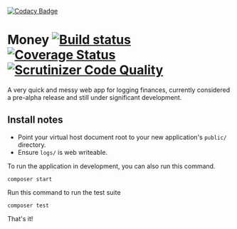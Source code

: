 [![Codacy Badge](https://api.codacy.com/project/badge/Grade/2b718bd1737b4a0a8529385d6140d529)](https://www.codacy.com/app/TechWilk/money?utm_source=github.com&utm_medium=referral&utm_content=TechWilk/money&utm_campaign=badger)
# Money [![Build status](https://img.shields.io/travis/TechWilk/money/master.svg)](https://travis-ci.org/TechWilk/money) [![Coverage Status](https://coveralls.io/repos/github/TechWilk/money/badge.svg?branch=master)](https://coveralls.io/github/TechWilk/money?branch=master) [![Scrutinizer Code Quality](https://scrutinizer-ci.com/g/TechWilk/money/badges/quality-score.png?b=master)](https://scrutinizer-ci.com/g/TechWilk/money/?branch=master)

A very quick and messy web app for logging finances, currently considered a pre-alpha release and still under significant development.

## Install notes

* Point your virtual host document root to your new application's `public/` directory.
* Ensure `logs/` is web writeable.

To run the application in development, you can also run this command. 

	composer start

Run this command to run the test suite

	composer test

That's it!
